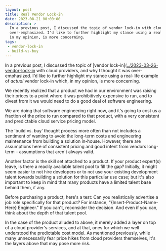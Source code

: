 ```yaml
---
layout: post
title: Real Vendor Lock-in
date: 2023-08-21 00:00:00
description: >
  In a previous post, I discussed the topic of vendor lock-in with cloud providers, and why I thought it was
  over-emphasized. I'd like to further highlight my stance using a real-life example of actual vendor lock-in, which,
  in my opinion, is more concerning.
tags:
 - vendor-lock-in
 - build-vs-buy
---
```


In a previous post, I discussed the topic of
[vendor lock-in]([../2023-03-26-vendor-lock-in](https://www.spletzer.com/2023/03/vendor-lock-in/) with cloud providers,
and why I thought it was over-emphasized. I'd like to further highlight my stance using a real-life example of _actual_
vendor lock-in which, in my opinion, is more concerning.

We recently realized that a product we had in our environment was raising their prices to a point where it was
prohibitively expensive to run, and to divest from it we would need to do a good deal of software engineering.

We are doing that software engineering right now, and it's going to cost us a fraction of the price to run compared to
that product, with a very consistent and predictable cloud service pricing model.

The 'build vs. buy' thought process more often than not includes a sentiment of wanting to avoid the long-term costs and
engineering maintenance from building a solution in-house. However, there are assumptions here of consistent pricing and
good intent from vendors long-term – assumptions that aren't always valid.

Another factor is the skill set attached to a product. If your product expert(s) leave, is there a readily available
talent pool to fill the gap? Initially, it might seem easier to not hire developers or to not use your existing
development talent towards building a solution for this particular use case; but it's also important to keep in mind
that many products have a limited talent base behind them, if any.

Before purchasing a product, here's a test: Can you realistically advertise a job role specifically for that product?
For instance, "{Insert-Product-Name-Here} Engineer." If you can't, reconsider the decision. And even if you can, think
about the depth of that talent pool.

In the case of the product alluded to above, it merely added a layer on top of a cloud provider's services, and at
that, ones for which we well understood the predictable cost model. As mentioned previously, while many unnecessarily
fear price hikes from cloud providers themselves, it's the layers above that may pose more risk.
